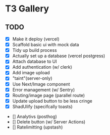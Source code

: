 # T3 Gallery

## TODO

- [x] Make it deploy (vercel)
- [x] Scaffold basic ui with mock data
- [x] Tidy up build process
- [x] Actually set up a database (vercel postgress)
- [x] Attach database to UI
- [x] Add authentication (w/ clerk)
- [x] Add image upload
- [x] "taint"(server-only)
- [x] Use Next/Image component
- [x] Error management (w/ Sentry)
- [x] Routing/image page (parallel route)
- [x] Update upload button to be less cringe
- [x] ShadUIify (specifcally toasts)
- [] Analytivs (posthog)
- [] Delete button (w/ Server Actions)
- [] Ratelimitting (upstash)

